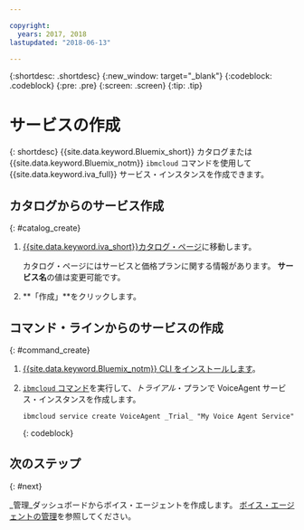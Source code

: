 ```yaml
---

copyright:
  years: 2017, 2018
lastupdated: "2018-06-13"

---
```


{:shortdesc: .shortdesc}
{:new_window: target="_blank"}
{:codeblock: .codeblock}
{:pre: .pre}
{:screen: .screen}
{:tip: .tip}


# サービスの作成

{: shortdesc}
{{site.data.keyword.Bluemix_short}} カタログまたは {{site.data.keyword.Bluemix_notm}} `ibmcloud` コマンドを使用して {{site.data.keyword.iva_full}} サービス・インスタンスを作成できます。

## カタログからのサービス作成
{: #catalog_create}

1. [{{site.data.keyword.iva_short}}カタログ・ページ](https://console.bluemix.net/catalog/services/voice-agent-with-watson)に移動します。

   カタログ・ページにはサービスと価格プランに関する情報があります。 **サービス名**の値は変更可能です。

2. **「作成」**をクリックします。

## コマンド・ラインからのサービスの作成
{: #command_create}

1. [{{site.data.keyword.Bluemix_notm}} CLI をインストールします](../../cli/reference/bluemix_cli/get_started.html)。

2. [`ibmcloud` コマンド](../../cli/reference/bluemix_cli/bx_cli.html#bluemix_cli)を実行して、_トライアル_・プランで VoiceAgent サービス・インスタンスを作成します。

   ```
   ibmcloud service create VoiceAgent _Trial_ "My Voice Agent Service"
   ```
   {: codeblock}

## 次のステップ
{: #next}

_管理_ダッシュボードからボイス・エージェントを作成します。 [ボイス・エージェントの管理](managing.html)を参照してください。
